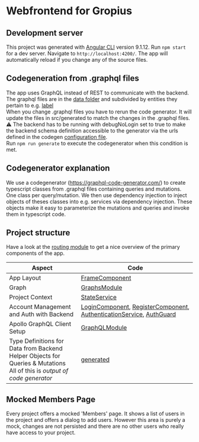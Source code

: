 # Webfrontend for Gropius

## Development server
This project was generated with [Angular CLI](https://github.com/angular/angular-cli) version 9.1.12.
Run `npm start` for a dev server. Navigate to `http://localhost:4200/`. The app will automatically reload if you change any of the source files.

## Codegeneration from .graphql files
The app uses GraphQL instead of REST to communicate with the backend. The graphql files are in the
[data folder](src/app/data) and subdivided by entities they pertain to e.g. [label](src/app/data/label/label.graphql) <br />
When you change .graphql files you have to rerun the code generator. It will update the files in
src/generated to match the changes in the .graphql files.  
:warning: The backend has to be running with debugNoLogin set to true to make the backend schema
definition accessible to the generator via the urls defined in the codegen [configuration file](codegen.yml).  
Run `npm run generate` to execute the codegenerator when this condition is met.

## Codegenerator explanation
We use a codegenerator (https://graphql-code-generator.com/) to create typescript classes from .graphql files
containing queries and mutations. One class per query/mutation. We then use dependency injection to inject objects of theses classes 
into e.g. services via dependency injection. These objects make it easy to parameterize the mutations and queries and
invoke them in typescript code.

## Project structure
Have a look at the [routing module](src/app/app-routing.module.ts) to get a nice overview
of the primary components of the app.

| Aspect | Code |
| --- | --- |
| App Layout | [FrameComponent](src/app/frame/frame.component.ts) |
| Graph | [GraphsModule](src/app/graphs/graphs.module.ts) |
| Project Context | [StateService](src/app/state.service.ts)
| Account Management and Auth with Backend | [LoginComponent](src/app/login/login.component.ts), [RegisterComponent](src/app/login/register.component.ts), [AuthenticationService](src/app/auth/authentication.service.ts), [AuthGuard](src/app/auth/auth.guard.ts) |
| Apollo GraphQL Client Setup | [GraphQLModule](src/app/graphql.module.ts) |
| Type Definitions for Data from Backend <br /> Helper Objects for Queries & Mutations <br /> All of this is *output of code generator* | [generated](src/generated)

## Mocked Members Page
Every project offers a mocked 'Members' page. It shows a list of users in the project and
offers a dialog to add users. However this area is purely a mock, changes are not persisted
and there are no other users who really have access to your project.



